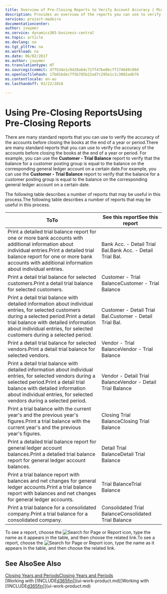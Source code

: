 ```yaml
---
title: Overview of Pre-Closing Reports to Verify Account Accuracy | Microsoft Docs
description: Provides an overview of the reports you can use to verify the accuracy of accounts before closing the books at the end of a year or period.
services: project-madeira
documentationcenter: 
author: jswymer
ms.service: dynamics365-business-central
ms.topic: article
ms.devlang: na
ms.tgt_pltfrm: na
ms.workload: na
ms.date: 06/02/2017
ms.author: jswymer
ms.translationtype: HT
ms.sourcegitcommit: d7fb34e1c9428a64c71ff47be8bcff174649c00d
ms.openlocfilehash: 17b01bdec7f5b785b22ad7c295e1c1c3002a4b70
ms.contentlocale: en-au
ms.lasthandoff: 03/22/2018

---
```

# <a name="using-pre-closing-reports"></a><span data-ttu-id="1e6db-103">Using Pre-Closing Reports</span><span class="sxs-lookup"><span data-stu-id="1e6db-103">Using Pre-Closing Reports</span></span>
<span data-ttu-id="1e6db-104">There are many standard reports that you can use to verify the accuracy of the accounts before closing the books at the end of a year or period.</span><span class="sxs-lookup"><span data-stu-id="1e6db-104">There are many standard reports that you can use to verify the accuracy of the accounts before closing the books at the end of a year or period.</span></span> <span data-ttu-id="1e6db-105">For example, you can use the **Customer - Trial Balance** report to verify that the balance for a customer posting group is equal to the balance on the corresponding general ledger account on a certain date.</span><span class="sxs-lookup"><span data-stu-id="1e6db-105">For example, you can use the **Customer - Trial Balance** report to verify that the balance for a customer posting group is equal to the balance on the corresponding general ledger account on a certain date.</span></span>

<span data-ttu-id="1e6db-106">The following table describes a number of reports that may be useful in this process.</span><span class="sxs-lookup"><span data-stu-id="1e6db-106">The following table describes a number of reports that may be useful in this process.</span></span>

| <span data-ttu-id="1e6db-107">To</span><span class="sxs-lookup"><span data-stu-id="1e6db-107">To</span></span> | <span data-ttu-id="1e6db-108">See this report</span><span class="sxs-lookup"><span data-stu-id="1e6db-108">See this report</span></span> |
| --- | --- |
| <span data-ttu-id="1e6db-109">Print a detailed trial balance report for one or more bank accounts with additional information about individual entries.</span><span class="sxs-lookup"><span data-stu-id="1e6db-109">Print a detailed trial balance report for one or more bank accounts with additional information about individual entries.</span></span> |<span data-ttu-id="1e6db-110">Bank Acc. - Detail Trial Bal.</span><span class="sxs-lookup"><span data-stu-id="1e6db-110">Bank Acc. - Detail Trial Bal.</span></span> |
| <span data-ttu-id="1e6db-111">Print a detail trial balance for selected customers.</span><span class="sxs-lookup"><span data-stu-id="1e6db-111">Print a detail trial balance for selected customers.</span></span> |<span data-ttu-id="1e6db-112">Customer - Trial Balance</span><span class="sxs-lookup"><span data-stu-id="1e6db-112">Customer - Trial Balance</span></span> |
| <span data-ttu-id="1e6db-113">Print a detail trial balance with detailed information about individual entries, for selected customers during a selected period.</span><span class="sxs-lookup"><span data-stu-id="1e6db-113">Print a detail trial balance with detailed information about individual entries, for selected customers during a selected period.</span></span> |<span data-ttu-id="1e6db-114">Customer - Detail Trial Bal.</span><span class="sxs-lookup"><span data-stu-id="1e6db-114">Customer - Detail Trial Bal.</span></span> |
| <span data-ttu-id="1e6db-115">Print a detail trial balance for selected vendors.</span><span class="sxs-lookup"><span data-stu-id="1e6db-115">Print a detail trial balance for selected vendors.</span></span> |<span data-ttu-id="1e6db-116">Vendor - Trial Balance</span><span class="sxs-lookup"><span data-stu-id="1e6db-116">Vendor - Trial Balance</span></span> |
| <span data-ttu-id="1e6db-117">Print a detail trial balance with detailed information about individual entries, for selected vendors during a selected period.</span><span class="sxs-lookup"><span data-stu-id="1e6db-117">Print a detail trial balance with detailed information about individual entries, for selected vendors during a selected period.</span></span> |<span data-ttu-id="1e6db-118">Vendor - Detail Trial Balance</span><span class="sxs-lookup"><span data-stu-id="1e6db-118">Vendor - Detail Trial Balance</span></span> |
| <span data-ttu-id="1e6db-119">Print a trial balance with the current year's and the previous year's figures.</span><span class="sxs-lookup"><span data-stu-id="1e6db-119">Print a trial balance with the current year's and the previous year's figures.</span></span> |<span data-ttu-id="1e6db-120">Closing Trial Balance</span><span class="sxs-lookup"><span data-stu-id="1e6db-120">Closing Trial Balance</span></span> |
| <span data-ttu-id="1e6db-121">Print a detailed trial balance report for general ledger account balances.</span><span class="sxs-lookup"><span data-stu-id="1e6db-121">Print a detailed trial balance report for general ledger account balances.</span></span> |<span data-ttu-id="1e6db-122">Detail Trial Balance</span><span class="sxs-lookup"><span data-stu-id="1e6db-122">Detail Trial Balance</span></span> |
| <span data-ttu-id="1e6db-123">Print a trial balance report with balances and net changes for general ledger accounts.</span><span class="sxs-lookup"><span data-stu-id="1e6db-123">Print a trial balance report with balances and net changes for general ledger accounts.</span></span> |<span data-ttu-id="1e6db-124">Trial Balance</span><span class="sxs-lookup"><span data-stu-id="1e6db-124">Trial Balance</span></span> |
| <span data-ttu-id="1e6db-125">Print a trial balance for a consolidated company.</span><span class="sxs-lookup"><span data-stu-id="1e6db-125">Print a trial balance for a consolidated company.</span></span> |<span data-ttu-id="1e6db-126">Consolidated Trial Balance</span><span class="sxs-lookup"><span data-stu-id="1e6db-126">Consolidated Trial Balance</span></span> |

<span data-ttu-id="1e6db-127">To see a report, choose the ![Search for Page or Report](media/ui-search/search_small.png "Search for Page or Report icon") icon, type the name as it appears in the table, and then choose the related link.</span><span class="sxs-lookup"><span data-stu-id="1e6db-127">To see a report, choose the ![Search for Page or Report](media/ui-search/search_small.png "Search for Page or Report icon") icon, type the name as it appears in the table, and then choose the related link.</span></span>

## <a name="see-also"></a><span data-ttu-id="1e6db-128">See Also</span><span class="sxs-lookup"><span data-stu-id="1e6db-128">See Also</span></span>
[<span data-ttu-id="1e6db-129">Closing Years and Periods</span><span class="sxs-lookup"><span data-stu-id="1e6db-129">Closing Years and Periods</span></span>](year-close-years-periods.md)  
<span data-ttu-id="1e6db-130">[Working with [!INCLUDE[d365fin](includes/d365fin_md.md)]](ui-work-product.md)</span><span class="sxs-lookup"><span data-stu-id="1e6db-130">[Working with [!INCLUDE[d365fin](includes/d365fin_md.md)]](ui-work-product.md)</span></span>


